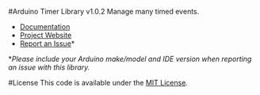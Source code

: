#Arduino Timer Library v1.0.2
Manage many timed events.

* [Documentation](http://robotsbigdata.com/docs-arduino-timer.html)
* [Project Website](http://robotsbigdata.com)
* [Report an Issue](https://github.com/alextaujenis/RBD_Timer/issues/new)*

\**Please include your Arduino make/model and IDE version when reporting an issue with this library.*

#License
This code is available under the [MIT License](http://opensource.org/licenses/mit-license.php).